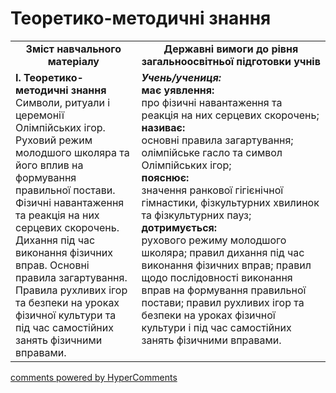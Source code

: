 <div id="hypercomments_widget" class="js-hypercomments-widget invisible"></div>

# Теоретико-методичні знання

<table>
  <tr>
    <td width="40%" align="center"><b>Зміст навчального матеріалу</b></td>
    <td width="60%" align="center"><b>Державні вимоги до рівня загальноосвітньої підготовки учнів</b></td>
  </tr>
  <tr>
<td width="40%" style="vertical-align:top !important;">
<b>І. Теоретико-методичні знання</b><br>
    Символи, ритуали і церемонії Олімпійських ігор. Руховий режим молодшого школяра та його вплив на формування правильної постави. Фізичні навантаження та реакція на них серцевих скорочень. Дихання під час виконання фізичних вправ. Основні правила загартування. Правила рухливих ігор та  безпеки на уроках фізичної культури та під час самостійних занять фізичними вправами.<br>
</td> 
<td width="60%" style="vertical-align:top !important;">
<i><b>Учень/учениця:</b></i><br>
<b>має уявлення:</b><br>
про фізичні навантаження та реакція на них серцевих скорочень; <br>
<b>називає:</b><br>
основні правила загартування;  олімпійське гасло та символ Олімпійських ігор;<br>
<b>пояснює:</b><br>
значення ранкової гігієнічної гімнастики, фізкультурних хвилинок та фізкультурних пауз; <br>
<b>дотримується:</b><br>
рухового режиму молодшого школяра; правил дихання під час виконання фізичних вправ; правил щодо послідовності виконання вправ на формування правильної постави; правил рухливих ігор та  безпеки на уроках фізичної культури і під час самостійних занять фізичними вправами.<br>
	</td>
  </tr>
</table>

<div class="js-hypercomments-container">
<a href="http://hypercomments.com" class="hc-link" title="comments widget">comments powered by HyperComments</a>
</div>